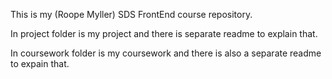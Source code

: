 This is my (Roope Myller) SDS FrontEnd course repository.

In project folder is my project and there is separate readme to explain that.

In coursework folder is my coursework and there is also a separate readme to expain that.
